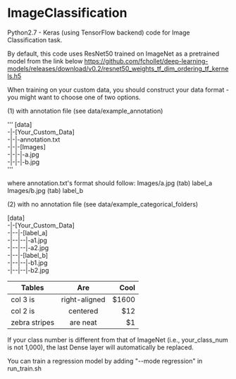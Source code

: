 # ImageClassification

Python2.7 - Keras (using TensorFlow backend) code for Image Classification task.

By default, this code uses ResNet50 trained on ImageNet as a pretrained model from the link below
https://github.com/fchollet/deep-learning-models/releases/download/v0.2/resnet50_weights_tf_dim_ordering_tf_kernels.h5

When training on your custom data, you should construct your data format - you might want to choose one of two options.

(1) with annotation file (see data/example_annotation)

'''
[data]<br />
-|-[Your_Custom_Data]<br />
-|-|-annotation.txt<br />
-|-|-[Images]<br />
-|-|-|-a.jpg<br />
-|-|-|-b.jpg<br />
'''

where annotation.txt's format should follow:
Images/a.jpg  (tab) label_a
Images/b.jpg  (tab) label_b

(2) with no annotation file (see data/example_categorical_folders)

[data]<br />
-|-[Your_Custom_Data]<br />
-|--|-[label_a]<br />
-|--|--|-a1.jpg<br />
-|--|--|-a2.jpg<br />
-|--|-[label_b]<br />
-|--|--|-b1.jpg<br />
-|--|--|-b2.jpg<br />

| Tables        | Are           | Cool  |
| ------------- |:-------------:| -----:|
| col 3 is      | right-aligned | $1600 |
| col 2 is      | centered      |   $12 |
| zebra stripes | are neat      |    $1 |

  
If your class number is different from that of ImageNet (i.e., your_class_num is not 1,000), the last Dense layer will automatically be replaced.

You can train a regression model by adding "--mode regression" in run_train.sh

